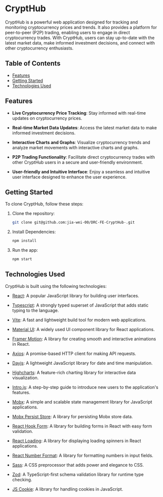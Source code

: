 # CryptHub

CryptHub is a powerful web application designed for tracking and monitoring cryptocurrency prices and trends. It also provides a platform for peer-to-peer (P2P) trading, enabling users to engage in direct cryptocurrency trades. With CryptHub, users can stay up-to-date with the latest market data, make informed investment decisions, and connect with other cryptocurrency enthusiasts.

## Table of Contents

- [Features](#features)
- [Getting Started](#getting-started)
- [Technologies Used](#technologies-used)

## Features

- **Live Cryptocurrency Price Tracking**: Stay informed with real-time updates on cryptocurrency prices.

- **Real-time Market Data Updates**: Access the latest market data to make informed investment decisions.

- **Interactive Charts and Graphs**: Visualize cryptocurrency trends and analyze market movements with interactive charts and graphs.

- **P2P Trading Functionality**: Facilitate direct cryptocurrency trades with other CryptHub users in a secure and user-friendly environment.

- **User-friendly and Intuitive Interface**: Enjoy a seamless and intuitive user interface designed to enhance the user experience.

## Getting Started

To clone CryptHub, follow these steps:

1. Clone the repository:

   ```bash
   git clone git@github.com:jia-wei-00/DRC-FE-CryptHub-.git
   ```

2. Install Dependencies:

   ```bash
   npm install
   ```

3. Run the app:

   ```bash
   npm start
   ```

## Technologies Used

CryptHub is built using the following technologies:

- [React](https://react.dev/): A popular JavaScript library for building user interfaces.

- [Typescript](https://www.typescriptlang.org/): A strongly typed superset of JavaScript that adds static typing to the language.

- [Vite](https://vitejs.dev/): A fast and lightweight build tool for modern web applications.

- [Material UI](https://mui.com/): A widely used UI component library for React applications.

- [Framer Motion](https://www.framer.com/motion/): A library for creating smooth and interactive animations in React.

- [Axios](https://axios-http.com/docs/intro): A promise-based HTTP client for making API requests.

- [Dayjs](https://day.js.org/): A lightweight JavaScript library for date and time manipulation.

- [Highcharts](https://www.highcharts.com/): A feature-rich charting library for interactive data visualization.

- [Intro.js](https://introjs.com/docs): A step-by-step guide to introduce new users to the application's features.

- [Mobx](https://mobx.js.org/README.html): A simple and scalable state management library for JavaScript applications.

- [Mobx Persist Store](https://www.npmjs.com/package/mobx-persist-store): A library for persisting Mobx store data.

- [React Hook Form](https://react-hook-form.com/): A library for building forms in React with easy form validation.

- [React Loading](https://www.npmjs.com/package/react-loading): A library for displaying loading spinners in React applications.

- [React Number Format](https://s-yadav.github.io/react-number-format/docs/intro/): A library for formatting numbers in input fields.

- [Sass](https://sass-lang.com/): A CSS preprocessor that adds power and elegance to CSS.

- [Zod](https://zod.dev/): A TypeScript-first schema validation library for runtime type checking.

- [JS Cookie](https://github.com/js-cookie/js-cookie#readme): A library for handling cookies in JavaScript.
